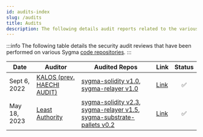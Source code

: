 ```yaml
---
id: audits-index
slug: /audits
title: Audits
description: The following details audit reports related to the various Sygma repositories.
---
```


:::info
The following table details the security audit reviews that have been performed on various Sygma [code repositories](https://github.com/sygmaprotocol).
:::

| Date | Auditor | Audited Repos | Link | Status |
| ---- |-------------| ------ | ------- | :----: |
| Sept 6, 2022 | [KALOS (prev. HAECHI AUDIT)](https://www.kalos.xyz/) | [sygma-solidity v1.0](https://github.com/sygmaprotocol/sygma-solidity/releases/tag/v1.0.0), [sygma-relayer v1.0](https://github.com/sygmaprotocol/sygma-relayer/releases/tag/v1.0.0) | [Link](/assets/[HAECHI%20AUDIT]%20Sygma%20Audit%20Report%20v1.1.pdf) | ✅ |
| May 18, 2023 | [Least Authority](https://leastauthority.com/) | [sygma-solidity v2.3](https://github.com/sygmaprotocol/sygma-solidity/releases/tag/v2.3.0), [sygma-relayer v1.5](https://github.com/sygmaprotocol/sygma-relayer/releases/tag/v1.5.0), [sygma-substrate-pallets v0.2](https://github.com/sygmaprotocol/sygma-substrate-pallets/releases/tag/sygma-bridge-v0.2.0)| [Link](https://leastauthority.com/wp-content/uploads/2023/05/Least_Authority_Sygma_Final_Audit-Report.pdf) | ✅ |

